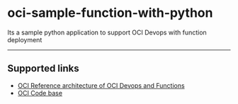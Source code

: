 # oci-sample-function-with-python
Its a sample python application to support OCI Devops with function deployment 

---------------

## Supported links 

 - [OCI Reference architecture of OCI Devops and Functions](https://docs.oracle.com/en/solutions/build-cicd-pipelines-devops-function/index.html)
 - [OCI Code base](https://github.com/oracle-quickstart/oci-arch-devops-cicd-with-functions) 



